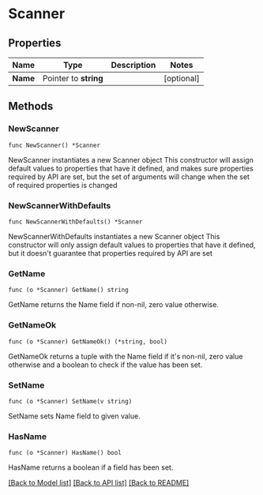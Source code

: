 # Scanner

## Properties

Name | Type | Description | Notes
------------ | ------------- | ------------- | -------------
**Name** | Pointer to **string** |  | [optional] 

## Methods

### NewScanner

`func NewScanner() *Scanner`

NewScanner instantiates a new Scanner object
This constructor will assign default values to properties that have it defined,
and makes sure properties required by API are set, but the set of arguments
will change when the set of required properties is changed

### NewScannerWithDefaults

`func NewScannerWithDefaults() *Scanner`

NewScannerWithDefaults instantiates a new Scanner object
This constructor will only assign default values to properties that have it defined,
but it doesn't guarantee that properties required by API are set

### GetName

`func (o *Scanner) GetName() string`

GetName returns the Name field if non-nil, zero value otherwise.

### GetNameOk

`func (o *Scanner) GetNameOk() (*string, bool)`

GetNameOk returns a tuple with the Name field if it's non-nil, zero value otherwise
and a boolean to check if the value has been set.

### SetName

`func (o *Scanner) SetName(v string)`

SetName sets Name field to given value.

### HasName

`func (o *Scanner) HasName() bool`

HasName returns a boolean if a field has been set.


[[Back to Model list]](../README.md#documentation-for-models) [[Back to API list]](../README.md#documentation-for-api-endpoints) [[Back to README]](../README.md)


